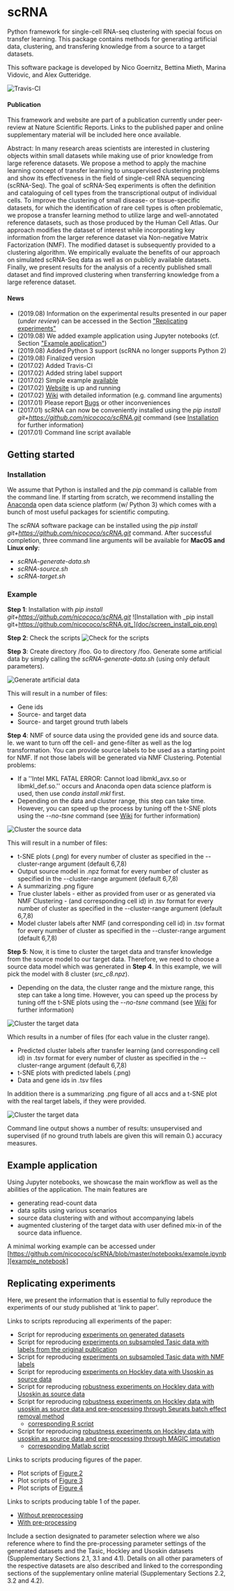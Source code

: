 scRNA
=====
Python framework for single-cell RNA-seq clustering with special 
focus on transfer learning. This package contains methods for 
generating artificial data, clustering, and transfering knowledge
from a source to a target datasets.

This software package is developed by Nico Goernitz, Bettina Mieth, Marina Vidovic, and Alex Gutteridge. 

![Travis-CI](https://travis-ci.org/nicococo/scRNA.svg?branch=master)

#### Publication
This framework and website are part of a publication currently under peer-review at Nature Scientific Reports. Links to the published paper and online supplementary material will be included here once available.

Abstract: In many research areas scientists are interested in clustering objects within small datasets while making use of prior knowledge from large reference datasets. We propose a method to apply the machine learning concept of transfer learning to unsupervised clustering problems and show its effectiveness in the field of single-cell RNA sequencing (scRNA-Seq). The goal of scRNA-Seq experiments is often the definition and cataloguing of cell types from the transcriptional output of individual cells. To improve the clustering of small disease- or tissue-specific datasets, for which the identification of rare cell types is often problematic, we propose a transfer learning method to utilize large and well-annotated reference datasets, such as those produced by the Human Cell Atlas. Our approach modifies the dataset of interest while incorporating key information from the larger reference dataset via Non-negative Matrix Factorization (NMF). The modified dataset is subsequently provided to a clustering algorithm. We empirically evaluate the benefits of our approach on simulated scRNA-Seq data as well as on publicly available datasets. Finally, we present results for the analysis of a recently published small dataset and find improved clustering when transferring knowledge from a large reference dataset. 

#### News
* (2019.08) Information on the experimental results presented in our paper (_under review_) can be accessed 
in the Section ["Replicating experiments"](#replicating-experiments)  
* (2019.08) We added example application using Jupyter notebooks (cf. Section ["Example application"](#example-application))
* (2019.08) Added Python 3 support (scRNA no longer supports Python 2)
* (2019.08) Finalized version
* (2017.02) Added Travis-CI
* (2017.02) Added string label support
* (2017.02) Simple example [available](#example)
* (2017.02) [Website](http://nicococo.github.io/scRNA/) is up and running
* (2017.02) [Wiki](https://github.com/nicococo/scRNA/wiki) with detailed information (e.g. command line arguments)
* (2017.01) Please report [Bugs](https://github.com/nicococo/scRNA/issues) or other inconveniences
* (2017.01) scRNA can now be conveniently installed using the _pip install git+https://github.com/nicococo/scRNA.git_ 
command (see [Installation](#installation) for further information)
* (2017.01) Command line script available



Getting started
---------------

### Installation
We assume that Python is installed and the _pip_ command is
callable from the command line. If starting from scratch, we recommend installing 
the [Anaconda](https://www.continuum.io/downloads) open data science 
platform (w/ Python 3) which comes with a bunch of most useful packages
for scientific computing.

The *scRNA* software package can be installed using the _pip install git+https://github.com/nicococo/scRNA.git_
command. After successful completion, three command line arguments will be 
available for **MacOS and Linux only**: 

* _scRNA-generate-data.sh_
* _scRNA-source.sh_ 
* _scRNA-target.sh_ 


### Example 
**Step 1**: Installation with _pip install git+https://github.com/nicococo/scRNA.git_
![Installation with _pip install git+https://github.com/nicococo/scRNA.git_](doc/screen_install_pip.png)



**Step 2**: Check the scripts
![Check for the scripts](doc/screen_install_scripts.png)



**Step 3**: Create directory /foo. Go to directory /foo. Generate some artificial data
by simply calling the _scRNA-generate-data.sh_ (using only default parameters).


![Generate artificial data](doc/screen_install_generate.png)


This will result in a number of files:
* Gene ids
* Source- and target data
* Source- and target ground truth labels



**Step 4**: NMF of source data using the provided gene ids and source data. Ie. we want
 to turn off the cell- and gene-filter as well as the log transformation.
 You can provide source labels to be used as a starting point for NMF. If not those labels
 will be generated via NMF Clustering.
Potential problems:
* If a ''Intel MKL FATAL ERROR: Cannot load libmkl_avx.so or libmkl_def.so.''
occurs and Anaconda open data science platform is used, then use _conda install mkl_ first.
* Depending on the data and cluster range, this step can take time. However, you can
 speed up the process by tuning off the t-SNE plots using the _--no-tsne_ command 
 (see [Wiki](https://github.com/nicococo/scRNA/wiki) for further information)

![Cluster the source data](doc/screen_install_source.png)


This will result in a number of files:
* t-SNE plots (.png) for every number of cluster as specified in the --cluster-range argument (default 6,7,8)
* Output source model in .npz format for every number of cluster as specified in the --cluster-range argument (default 6,7,8)
* A summarizing .png figure
* True cluster labels - either as provided from user or as generated via NMF Clustering - (and corresponding cell id) in .tsv format for every number of cluster as specified in the --cluster-range argument (default 6,7,8)
* Model cluster labels after NMF (and corresponding cell id) in .tsv format for every number of cluster as specified in the --cluster-range argument (default 6,7,8)




**Step 5**: Now, it is time to cluster the target data and transfer knowledge from the source model to our target data. Therefore, we need to
choose a source data model which was generated in **Step 4**. In this example, we will 
pick the model with 8 cluster (*src_c8.npz*).

* Depending on the data, the cluster range and the mixture range, this step can take a long
time. However, you can  speed up the process by tuning off the t-SNE plots using the _--no-tsne_ command 
(see [Wiki](https://github.com/nicococo/scRNA/wiki) for further information)

![Cluster the target data](doc/screen_install_target.png)

Which results in a number of files (for each value in the cluster range).
* Predicted cluster labels after transfer learning (and corresponding cell id) in .tsv format for every number of cluster as specified in the --cluster-range argument (default 6,7,8)
* t-SNE plots with predicted labels (.png)
* Data and gene ids in .tsv files

In addition there is a summarizing .png figure of all accs and a t-SNE plot with the real target labels, if they were provided.

![Cluster the target data](doc/screen_install_result.png)

Command line output shows a number of results: unsupervised and supervised (if no ground truth labels 
are given this will remain 0.) accuracy measures.

Example application
---------------

Using Jupyter notebooks, we showcase the main workflow as well as the abilities of the application.
The main features are 
* generating read-count data 
* data splits using various scenarios
* source data clustering with and without accompanying labels
* augmented clustering of the target data with user defined mix-in of the source data influence.

A minimal working example can be accessed under [https://github.com/nicococo/scRNA/blob/master/notebooks/example.ipynb][example_notebook]


[example_notebook]: https://github.com/nicococo/scRNA/blob/master/notebooks/example.ipynb


Replicating experiments 
---------------
Here, we present the information that is essential to fully reproduce the experiments of our study published at 'link to paper'.

Links to scripts reproducing all experiments of the paper: 
* Script for reproducing [experiments on generated datasets](https://github.com/nicococo/scRNA/blob/master/scripts/experiments/main_wrapper_generated_data.py)
* Script for reproducing [experiments on subsampled Tasic data with labels from the original publication](https://github.com/nicococo/scRNA/blob/master/scripts/experiments/main_wrapper_tasic.py)
* Script for reproducing [experiments on subsampled Tasic data with NMF labels](https://github.com/nicococo/scRNA/blob/master/scripts/experiments/main_wrapper_tasic_NMF_labels.py)
* Script for reproducing [experiments on Hockley data with Usoskin as source data](https://github.com/nicococo/scRNA/blob/master/scripts/experiments/main_wrapper_hockley.py)
* Script for reproducing [robustness experiments on Hockley data with Usoskin as source data](https://github.com/nicococo/scRNA/blob/master/scripts/experiments/main_wrapper_hockley_robustness.py)
* Script for reproducing [robustness experiments on Hockley data with usoskin as source data and pre-processing through Seurats batch effect removal method](https://github.com/nicococo/scRNA/blob/master/scripts/experiments/main_wrapper_hockley_robustness_seurat.py)
  - [corresponding R script](https://github.com/nicococo/scRNA/blob/master/R/seurat_cca_hockley_usoskin.R)
* Script for reproducing [robustness experiments on Hockley data with usoskin as source data and pre-processing through MAGIC imputation](https://github.com/nicococo/scRNA/blob/master/scripts/experiments/main_wrapper_hockley_robustness_magic.py)
  - [corresponding Matlab script](https://github.com/nicococo/scRNA/blob/master/matlab/magic_hockley_usoskin.m)

Links to scripts producing figures of the paper. 
* Plot scripts of [Figure 2](https://github.com/nicococo/scRNA/blob/master/scripts/plots/main_plots_generated_data.py)
* Plot scripts of [Figure 3](https://github.com/nicococo/scRNA/blob/master/scripts/plots/main_plots_tasic.py)
* Plot scripts of [Figure 4](https://github.com/nicococo/scRNA/blob/master/scripts/plots/main_plots_hockley.py)
 
Links to scripts producing table 1 of the paper.
* [Without preprocessing](https://github.com/nicococo/scRNA/blob/master/scripts/plots/evaluate_hockley_robustness.py)
* [With pre-processing](https://github.com/nicococo/scRNA/blob/master/scripts/plots/evaluate_hockley_robustness_magic_seurat.py)

Include a section designated to parameter selection where we also reference where to find the pre-processing parameter settings of the generated datasets and the Tasic, Hockley and Usoskin datasets (Supplementary Sections 2.1, 3.1 and 4.1). Details on all other parameters of the respective datasets are also described and linked to the corresponding sections of the supplementary online material (Supplementary Sections 2.2, 3.2 and 4.2).
